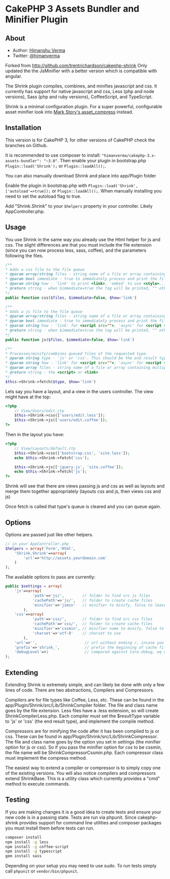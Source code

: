 CakePHP 3 Assets Bundler and Minifier Plugin
=====================

About
-----

- Author: [Himanshu Verma](himan.verma@live.com)
- Twitter: [@himanverma](http://twitter.com/himanverma)

Forked from http://github.com/trentrichardson/cakephp-shrink
Only updated the the JsMinifier with a better version which is compatible with angular.

The Shrink plugin compiles, combines, and minifies javascript and css.  It currently has
support for native javascript and css, Less (php and node versions), Sass (php and ruby 
versions), CoffeeScript, and TypeScript.

Shrink is a minimal configuration plugin.  For a super powerful, configurable asset minifier
look into [Mark Story's asset_compress](https://github.com/markstory/asset_compress) instead.

Installation
------------

This version is for CakePHP 3, for other versions of CakePHP check the branches on Github.

It is recommended to use composer to install: `"himanverma/cakephp-3.x-assets-bundler": "~3.0"`.
Then enable your plugin in bootstrap.php `Plugin::load('Shrink');` or `Plugin::loadAll();`.

You can also manually download Shrink and place into app/Plugin folder

Enable the plugin in bootstrap.php with `Plugin::load('Shrink',['autoload'=>true]);` or 
`Plugin::loadAll();`.  When manually installing you need to set the autoload flag to true.

Add "Shrink.Shrink" to your `$helpers` property in your controller.  Likely AppController.php.

Usage
-----

You use Shrink in the same way you already use the Html helper for js and css. The slight
differences are that you must include the file extension (since you can now process less,
sass, coffee), and the parameters following the files.

```php
/**
* Adds a css file to the file queue
* @param array/string files - string name of a file or array containing multiple string of files
* @param bool immediate - true to immediately process and print the file, false to merge with others
* @param string how - 'link' to print <link>, 'embed' to use <style>...css code...</style>
* @return string - when $immediate=true the tag will be printed, "" otherwise
*/
public function css($files, $immediate=false, $how='link')

/**
* Adds a js file to the file queue
* @param array/string files - string name of a file or array containing multiple string of files
* @param bool immediate - true to immediately process and print the file, false to merge with others
* @param string how - 'link' for <script src="">, 'async' for <script src="" async>, 'embed' for <script>...js code...</script>
* @return string - when $immediate=true the tag will be printed, "" otherwise
*/
public function js($files, $immediate=false, $how='link')

/**
* Processes/minify/combines queued files of the requested type.
* @param string type - 'js' or 'css'. This should be the end result type
* @param string how - 'link' for <script src="">, 'async' for <script src="" async>, 'embed' for <script>...js code...</script>
* @param array files - string name of a file or array containing multiple string of files
* @return string - the <script> or <link>
*/
$this->Shrink->fetch($type, $how='link')
```

Lets say you have a layout, and a view in the users controller.  The view might have at the top:

```php
<?php
	// View/Users/edit.ctp
	$this->Shrink->css(['users/edit.less']);
	$this->Shrink->js(['users/edit.coffee']);
?>
```

Then in the layout you have:
```php
<?php
	// View/Layouts/default.ctp
	$this->Shrink->css(['bootstrap.css', 'site.less']);
	echo $this->Shrink->fetch('css');

	$this->Shrink->js(['jquery.js', 'site.coffee']);
	echo $this->Shrink->fetch('js');
?>
```

Shrink will see that there are views passing js and css as well as layouts
and merge them together appropriately (layouts css and js, then views css and js)

Once fetch is called that type's queue is cleared and you can queue again.

Options
-------

Options are passed just like other helpers.

```php
// in your AppController.php
$helpers = array('Form','Html',
	'Shrink.Shrink'=>array(
		'url'=>'http://assets.yourdomain.com'
	)
);
```

The available options to pass are currently:

```php
public $settings = array(
	'js'=>array(
			'path'=>'js/',        // folder to find src js files
			'cachePath'=>'js/',   // folder to create cache files
			'minifier'=>'jsmin'   // minifier to minify, false to leave as is
		),
	'css'=>array(
			'path'=>'css/',       // folder to find src css files
			'cachePath'=>'css/',  // folder to create cache files
			'minifier'=>'cssmin', // minifier name to minify, false to leave as is
			'charset'=>'utf-8'    // charset to use
		),
	'url'=>'',                     // url without ending /, incase you access from another domain
	'prefix'=>'shrink_',           // prefix the beginning of cache files
	'debugLevel'=>1                // compared against Core.debug, eq will recompile, > will not minify
);
```

Extending
---------

Extending Shrink is extremely simple, and can likely be done with only a few lines of
code.  There are two abstractions, Compilers and Compressors.

Compilers are for file types like Coffee, Less, etc.  These can be found in the
app/Plugin/Shrink/src/Lib/ShrinkCompiler folder. The file and class name goes
by the file extension.  Less files have a .less extension, so will create
ShrinkCompilerLess.php.  Each compiler must set the $resultType variable to 'js' or
'css' (the end result type), and implement the compile method.

Compressors are for minifying the code after it has been compiled to js or css. These
can be found in app/Plugin/Shrink/src/Lib/ShrinkCompressor.  The file and class
name goes by the option you set in settings (the minifier option for js or css).  So
if you pass the minifier option for css to be cssmin, the file name will be
ShrinkCompressorCssmin.php.  Each compressor class must implement the compress method.

The easiest way to extend a compiler or compressor is to simply copy one of the existing
versions.  You will also notice compilers and compressors extend ShrinkBase.  This is a
utility class which currently provides a "cmd" method to execute commands.

Testing
-------

If you are making changes it is a good idea to create tests and ensure your new code
is in a passing state.  Tests are run via phpunit.  Since cakephp-shrink provides 
support for command line utilities and composer packages you must install them before 
tests can run.

```sh
composer install
npm install -g less
npm install -g coffee-script
npm install -g typescript
gem install sass
```

Depending on your setup you may need to use sudo.  To run tests simply call `phpunit` 
or `vendor/bin/phpunit`.
